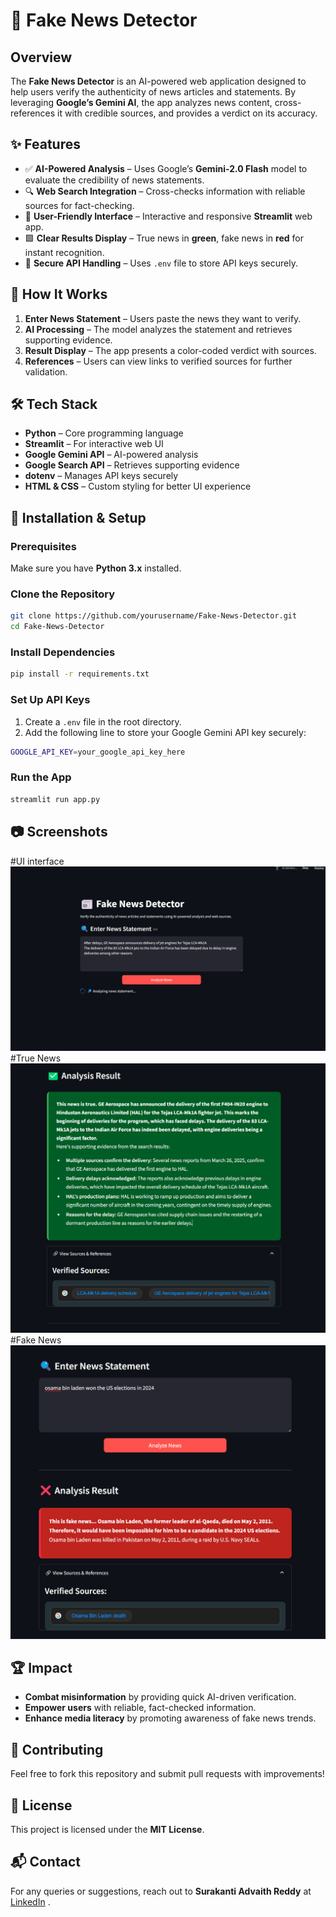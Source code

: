 # 📰 Fake News Detector

## Overview
The **Fake News Detector** is an AI-powered web application designed to help users verify the authenticity of news articles and statements. By leveraging **Google’s Gemini AI**, the app analyzes news content, cross-references it with credible sources, and provides a verdict on its accuracy.

## ✨ Features
- ✅ **AI-Powered Analysis** – Uses Google’s **Gemini-2.0 Flash** model to evaluate the credibility of news statements.
- 🔍 **Web Search Integration** – Cross-checks information with reliable sources for fact-checking.
- 🎨 **User-Friendly Interface** – Interactive and responsive **Streamlit** web app.
- 🟩 **Clear Results Display** – True news in **green**, fake news in **red** for instant recognition.
- 🔐 **Secure API Handling** – Uses `.env` file to store API keys securely.

## 📌 How It Works
1. **Enter News Statement** – Users paste the news they want to verify.
2. **AI Processing** – The model analyzes the statement and retrieves supporting evidence.
3. **Result Display** – The app presents a color-coded verdict with sources.
4. **References** – Users can view links to verified sources for further validation.

## 🛠 Tech Stack
- **Python** – Core programming language
- **Streamlit** – For interactive web UI
- **Google Gemini API** – AI-powered analysis
- **Google Search API** – Retrieves supporting evidence
- **dotenv** – Manages API keys securely
- **HTML & CSS** – Custom styling for better UI experience

## 🚀 Installation & Setup

### Prerequisites
Make sure you have **Python 3.x** installed.

### Clone the Repository
```bash
git clone https://github.com/yourusername/Fake-News-Detector.git
cd Fake-News-Detector
```

### Install Dependencies
```bash
pip install -r requirements.txt
```

### Set Up API Keys
1. Create a `.env` file in the root directory.
2. Add the following line to store your Google Gemini API key securely:
```bash
GOOGLE_API_KEY=your_google_api_key_here
```

### Run the App
```bash
streamlit run app.py
```

## 📷 Screenshots
#UI interface
![Fake News Detector UI](input/Fake_news_processing.png)
#True News
![Fake News Detector UI](input/True_news.png)
#Fake News
![Fake News Detector UI](input/Fake_news.png)


## 🏆 Impact
- **Combat misinformation** by providing quick AI-driven verification.
- **Empower users** with reliable, fact-checked information.
- **Enhance media literacy** by promoting awareness of fake news trends.

## 🤝 Contributing
Feel free to fork this repository and submit pull requests with improvements!

## 📜 License
This project is licensed under the **MIT License**.

## 📬 Contact
For any queries or suggestions, reach out to **Surakanti Advaith Reddy** at  [LinkedIn](https://www.linkedin.com/in/cadva/) .
